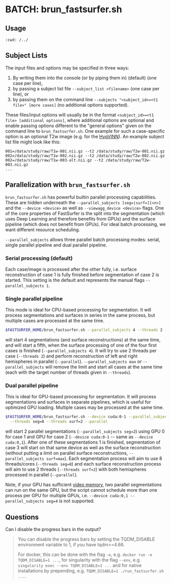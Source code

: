BATCH: brun_fastsurfer.sh
=========================

Usage
-----

```{command-output} ./brun_fastsurfer.sh --help
:cwd: /../
```

Subject Lists
-------------

The input files and options may be specified in three ways:

1. By writing them into the console (or by piping them in) (default) (one case per line),
2. by passing a subject list file `--subject_list <filename>` (one case per line), or
3. by passing them on the command line `--subjects "<subject_id>=<t1 file>" [more cases]` (no additional options 
   supported).

These files/input options will usually be in the format `<subject_id>=<t1 file> [additional options]`, where additional
options are optional and enable passing options different to the "general options" given on the command line to 
`brun_fastsurfer.sh`. One example for such a case-specific option is an optional T2w image (e.g. for the 
[HypVINN](../overview/OUTPUT_FILES.md#hypvinn-module)). An example subject list file might look like this:

```
001=/data/study/raw/T1w-001.nii.gz --t2 /data/study/raw/T2w-001.nii.gz
002=/data/study/raw/T1w-002.nii.gz --t2 /data/study/raw/T2w-002.nii.gz
002=/data/study/raw/T1w-003-alt.nii.gz --t2 /data/study/raw/T2w-003.nii.gz
... 
```

Parallelization with `brun_fastsurfer.sh`
-----------------------------------------

`brun_fastsurfer.sh` has powerful builtin parallel processing capabilities. These are hidden underneath the 
`--parallel_subjects [seg=|surf=][<n>]` and the `--device <device>` as well as `--viewagg_device <device>` flags.
One of the core properties of FastSurfer is the split into the segmentation (which uses Deep Learning and therefore 
benefits from GPUs) and the surface pipeline (which does not benefit from GPUs). For ideal batch processing, we want 
different resource scheduling.

`--parallel_subjects` allows three parallel batch processing modes: serial, single parallel pipeline and dual parallel
pipeline. 

### Serial processing (default)
Each case/image is processed after the other fully, i.e. surface reconstruction of case 1 is fully finished before 
segmentation of case 2 is started. This setting is the default and represents the manual flags `--parallel_subjects 1`.

### Single parallel pipeline
This mode is ideal for CPU-based processing for segmentation. It will process segmentations and surfaces in series 
in the same process, but multiple cases are processed at the same time.

```bash
$FASTSURFER_HOME/brun_fastsurfer.sh --parallel_subjects 4 --threads 2 --parallel
```
will start 4 segmentations (and surface reconstructions) at the same time, and will start a fifth, when the surface
processing of one of the four first cases is finished (`--parallel_subjects 4`). It will try to use 2 threads per case
(`--threads 2`) and perform reconstruction of left and right hemispheres in parallel (`--parallel`).
`--parallel_subjects max` or `--parallel_subjects` will remove the limit and start all cases at the same time (each with
the target number of threads given in `--threads`).

### Dual parallel pipeline
This is ideal for GPU-based processing for segmentation. It will process segmentations and surfaces in separate 
pipelines, which is useful for optimized GPU loading. Multiple cases may be processed at the same time.

```bash
$FASTSURFER_HOME/brun_fastsurfer.sh --device cuda:0-1 --parallel_subjects seg=2 --parallel_subjects surf=max \
  --threads seg=8 --threads surf=2 --parallel
```
will start 2 parallel segmentations (`--parallel_subjects seg=2`) using GPU 0 for case 1 and GPU for case 2 
(`--device cuda:0-1` -- same as `--device cuda:0,1`). After one of these segmentations 1 is finished, segmentation of 
case 3 will start on that same device as well as the surface reconstruction (without putting a limit on parallel 
surface reconstructions, `--parallel_subjects surf=max`). Each segmentation process will aim to use 8 threads/cores
(`--threads seg=8`) and each surface reconstruction process will aim to use 2 threads (`--threads surf=2`) with both
hemispheres processed in parallel (`--parallel`).

Note, if your GPU has sufficient [video memory](../overview/intro.rst#system-requirements), two parallel segmentations
can run on the same GPU, but the script cannot schedule more than one process per GPU for multiple GPUs, i.e.
`--device cuda:0,1 --parallel_subjects seg=4` is not supported.

Questions
---------
Can I disable the progress bars in the output?

> You can disable the progress bars by setting the TQDM_DISABLE environment variable to 1, if you have tqdm>=4.66.
> 
> For docker, this can be done with the flag `-e`, e.g. `docker run -e TQDM_DISABLE=1 ...`, for singularity with the flag `--env`, e.g. `singularity exec --env TQDM_DISABLE=1 ...` and for native installations by prepending, e.g. `TQDM_DISABLE=1 ./run_fastsurfer.sh ...`.

